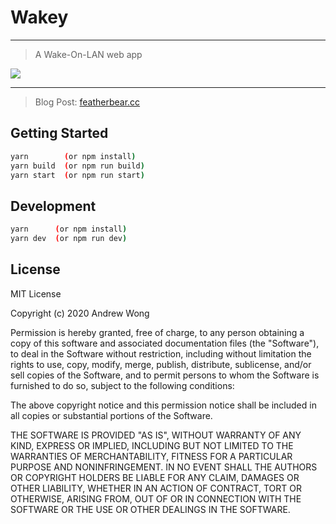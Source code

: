 # Wakey
---

> A Wake-On-LAN web app

[![](https://featherbear.cc/blog/post/wakey/Snipaste_2020-11-16_22-37-12.png)](https://featherbear.cc/blog/post/wakey)

---

> Blog Post: [featherbear.cc](https://featherbear.cc/blog/post/wakey)

## Getting Started

```bash
yarn        (or npm install)
yarn build  (or npm run build)
yarn start  (or npm run start)
```

## Development

```bash
yarn      (or npm install)
yarn dev  (or npm run dev)
```

## License

MIT License

Copyright (c) 2020 Andrew Wong

Permission is hereby granted, free of charge, to any person obtaining a copy
of this software and associated documentation files (the "Software"), to deal
in the Software without restriction, including without limitation the rights
to use, copy, modify, merge, publish, distribute, sublicense, and/or sell
copies of the Software, and to permit persons to whom the Software is
furnished to do so, subject to the following conditions:

The above copyright notice and this permission notice shall be included in all
copies or substantial portions of the Software.

THE SOFTWARE IS PROVIDED "AS IS", WITHOUT WARRANTY OF ANY KIND, EXPRESS OR
IMPLIED, INCLUDING BUT NOT LIMITED TO THE WARRANTIES OF MERCHANTABILITY,
FITNESS FOR A PARTICULAR PURPOSE AND NONINFRINGEMENT. IN NO EVENT SHALL THE
AUTHORS OR COPYRIGHT HOLDERS BE LIABLE FOR ANY CLAIM, DAMAGES OR OTHER
LIABILITY, WHETHER IN AN ACTION OF CONTRACT, TORT OR OTHERWISE, ARISING FROM,
OUT OF OR IN CONNECTION WITH THE SOFTWARE OR THE USE OR OTHER DEALINGS IN THE
SOFTWARE.
